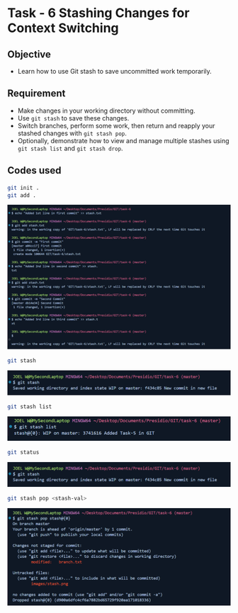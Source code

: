 # Task - 6 Stashing Changes for Context Switching

## Objective

- Learn how to use Git stash to save uncommitted work temporarily.

## Requirement

- Make changes in your working directory without committing.
- Use `git stash` to save these changes.
- Switch branches, perform some work, then return and reapply your stashed changes with `git stash pop`.
- Optionally, demonstrate how to view and manage multiple stashes using `git stash list` and `git stash drop`.

## Codes used

```sh
git init .
git add .
```

![Initial Image](images/initial.png)

```sh
git stash
```

![Stash Image](images/stash.png)

```sh
git stash list
```

![Stash List](images/stash-list.png)

```sh
git status
```

![Status](images/stash.png)

```sh
git stash pop <stash-val>
```

![Pop](images/pop.png)